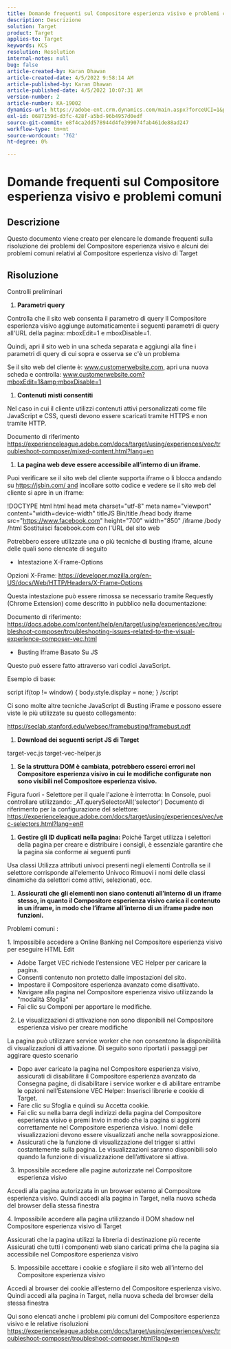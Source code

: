 ```yaml
---
title: Domande frequenti sul Compositore esperienza visivo e problemi comuni
description: Descrizione
solution: Target
product: Target
applies-to: Target
keywords: KCS
resolution: Resolution
internal-notes: null
bug: false
article-created-by: Karan Dhawan
article-created-date: 4/5/2022 9:58:14 AM
article-published-by: Karan Dhawan
article-published-date: 4/5/2022 10:07:31 AM
version-number: 2
article-number: KA-19002
dynamics-url: https://adobe-ent.crm.dynamics.com/main.aspx?forceUCI=1&pagetype=entityrecord&etn=knowledgearticle&id=d85d96e3-c6b4-ec11-983f-000d3a5d0d73
exl-id: 0687159d-d3fc-428f-a5bd-96b4957d0edf
source-git-commit: e8f4ca2dd578944d4fe399074fab461de88ad247
workflow-type: tm+mt
source-wordcount: '762'
ht-degree: 0%

---
```


# Domande frequenti sul Compositore esperienza visivo e problemi comuni

## Descrizione


Questo documento viene creato per elencare le domande frequenti sulla risoluzione dei problemi del Compositore esperienza visivo e alcuni dei problemi comuni relativi al Compositore esperienza visivo di Target


## Risoluzione


Controlli preliminari

1. <b>Parametri query</b>


Controlla che il sito web consenta il parametro di query Il Compositore esperienza visivo aggiunge automaticamente i seguenti parametri di query all&#39;URL della pagina: mboxEdit=1 e mboxDisable=1.

Quindi, apri il sito web in una scheda separata e aggiungi alla fine i parametri di query di cui sopra e osserva se c&#39;è un problema

Se il sito web del cliente è: www.customerwebsite.com, apri una nuova scheda e controlla: www.customerwebsite.com?mboxEdit=1&amp;mboxDisable=1

1. <b>Contenuti misti consentiti</b>


Nel caso in cui il cliente utilizzi contenuti attivi personalizzati come file JavaScript e CSS, questi devono essere scaricati tramite HTTPS e non tramite HTTP.

Documento di riferimento https://experienceleague.adobe.com/docs/target/using/experiences/vec/troubleshoot-composer/mixed-content.html?lang=en

1. <b>La pagina web deve essere accessibile all’interno di un iframe.</b>


Puoi verificare se il sito web del cliente supporta iframe o li blocca andando su https://jsbin.com/ and incollare sotto codice e vedere se il sito web del cliente si apre in un iframe:

!DOCTYPE html html head meta charset=&quot;utf-8&quot; meta name=&quot;viewport&quot; content=&quot;width=device-width&quot; titleJS Bin/title /head body iframe src=&quot;https://www.facebook.com&quot; height=&quot;700&quot; width=&quot;850&quot; /iframe /body /html Sostituisci facebook.com con l&#39;URL del sito web

Potrebbero essere utilizzate una o più tecniche di busting iframe, alcune delle quali sono elencate di seguito

- Intestazione X-Frame-Options


Opzioni X-Frame: https://developer.mozilla.org/en-US/docs/Web/HTTP/Headers/X-Frame-Options

Questa intestazione può essere rimossa se necessario tramite Requestly (Chrome Extension) come descritto in pubblico nella documentazione: 

Documento di riferimento: https://docs.adobe.com/content/help/en/target/using/experiences/vec/troubleshoot-composer/troubleshooting-issues-related-to-the-visual-experience-composer-vec.html

- Busting Iframe Basato Su JS


Questo può essere fatto attraverso vari codici JavaScript.

Esempio di base:

script if(top != window) { body.style.display = none; } /script


Ci sono molte altre tecniche JavaScript di Busting iFrame e possono essere viste le più utilizzate su questo collegamento:

https://seclab.stanford.edu/websec/framebusting/framebust.pdf

1. <b>Download dei seguenti script JS di Target</b>


target-vec.js target-vec-helper.js

1. <b>Se la struttura DOM è cambiata, potrebbero esserci errori nel Compositore esperienza visivo in cui le modifiche configurate non sono visibili nel Compositore esperienza visivo.</b>


Figura fuori - Selettore per il quale l&#39;azione è interrotta: In Console, puoi controllare utilizzando: _AT.querySelectorAll(&#39;selector&#39;) Documento di riferimento per la configurazione del selettore: https://experienceleague.adobe.com/docs/target/using/experiences/vec/vec-selectors.html?lang=en#

1. <b>Gestire gli ID duplicati nella pagina:</b> Poiché Target utilizza i selettori della pagina per creare e distribuire i consigli, è essenziale garantire che la pagina sia conforme ai seguenti punti


Usa classi Utilizza attributi univoci presenti negli elementi Controlla se il selettore corrisponde all&#39;elemento Univoco Rimuovi i nomi delle classi dinamiche da selettori come attivi, selezionati, ecc.

1. <b>Assicurati che gli elementi non siano contenuti all’interno di un iframe stesso, in quanto il Compositore esperienza visivo carica il contenuto in un iframe, in modo che l’iframe all’interno di un iframe padre non funzioni.</b>


Problemi comuni :

1. Impossibile accedere a Online Banking nel Compositore esperienza visivo per eseguire HTML Edit

- Adobe Target VEC richiede l’estensione VEC Helper per caricare la pagina.
- Consenti contenuto non protetto dalle impostazioni del sito.
- Impostare il Compositore esperienza avanzato come disattivato.
- Navigare alla pagina nel Compositore esperienza visivo utilizzando la &quot;modalità Sfoglia&quot;
- Fai clic su Componi per apportare le modifiche.


2. Le visualizzazioni di attivazione non sono disponibili nel Compositore esperienza visivo per creare modifiche

La pagina può utilizzare service worker che non consentono la disponibilità di visualizzazioni di attivazione. Di seguito sono riportati i passaggi per aggirare questo scenario

- Dopo aver caricato la pagina nel Compositore esperienza visivo, assicurati di disabilitare il Compositore esperienza avanzato da Consegna pagine, di disabilitare i service worker e di abilitare entrambe le opzioni nell’Estensione VEC Helper: Inserisci librerie e cookie di Target.
- Fare clic su Sfoglia e quindi su Accetta cookie.
- Fai clic su nella barra degli indirizzi della pagina del Compositore esperienza visivo e premi Invio in modo che la pagina si aggiorni correttamente nel Compositore esperienza visivo. I nomi delle visualizzazioni devono essere visualizzati anche nella sovrapposizione.
- Assicurati che la funzione di visualizzazione del trigger si attivi costantemente sulla pagina. Le visualizzazioni saranno disponibili solo quando la funzione di visualizzazione dell’attivatore si attiva.


3. Impossibile accedere alle pagine autorizzate nel Compositore esperienza visivo

Accedi alla pagina autorizzata in un browser esterno al Compositore esperienza visivo. Quindi accedi alla pagina in Target, nella nuova scheda del browser della stessa finestra 

4. Impossibile accedere alla pagina utilizzando il DOM shadow nel Compositore esperienza visivo di Target

Assicurati che la pagina utilizzi la libreria di destinazione più recente Assicurati che tutti i componenti web siano caricati prima che la pagina sia accessibile nel Compositore esperienza visivo

5. Impossibile accettare i cookie e sfogliare il sito web all’interno del Compositore esperienza visivo

Accedi al browser dei cookie all’esterno del Compositore esperienza visivo. Quindi accedi alla pagina in Target, nella nuova scheda del browser della stessa finestra 



Qui sono elencati anche i problemi più comuni del Compositore esperienza visivo e le relative risoluzioni https://experienceleague.adobe.com/docs/target/using/experiences/vec/troubleshoot-composer/troubleshoot-composer.html?lang=en
